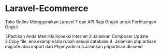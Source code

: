 # Laravel-Ecommerce
Toko Online Menggunakan Laravel 7 dan API Raja Ongkir untuk Perhitungan Ongkir

1.Pastikan Anda Memiliki Koneksi Internet 2.Jalankan Composer Update 3.Copy file .env.example lalu rubah sesuai database 4. Jalankan php artisan migrate atau import dari Phpmyadmin
5.Jalankan phpartisan db:seed
